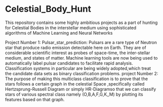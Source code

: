 # Celestial_Body_Hunt
This repository contains some highly ambitious projects as a part of hunting for Celestial Bodies in the interstellar medium using sophisticated algorithms of Machine Learning and Neural Networks

Project Number 1: Pulsar_star_prediction: Pulsars are a rare type of Neutron star that produce radio emission detectable here on Earth. They are of considerable scientific interest as probes of space-time, the inter-stellar medium, and states of matter. Machine learning tools are now being used to automatically label pulsar candidates to facilitate rapid analysis. Classification systems in particular are being widely adopted,which treat the candidate data sets as binary classification problems.
project Number 2: The purpose of making this multiclass classification is to prove that the stars follows a certain graph in the celestial Space ,specifically called Hertzsprung-Russell Diagram or simply HR-Diagramso that we can classify stars of various spectral class namely (O,B,A,F,G,K,,M) by plotting its features based on that graph.
